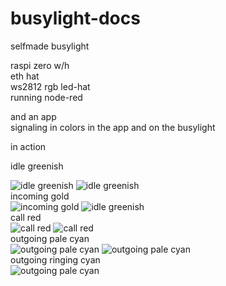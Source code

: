 # busylight-docs

selfmade busylight  

raspi zero w/h   
eth hat  
ws2812 rgb led-hat  
running node-red  
  
and an app   
signaling in colors in the app and on the busylight  

in action  

idle greenish 

![idle greenish](undocked_off.jpg)
![idle greenish](sep_idle.jpg)  
incoming gold  
![incoming gold](undocked_incoming.jpg)
![idle greenish](sep_incoming.jpg)  
call red  
![call red](undocked_call.jpg)
![call red](sep_call.jpg)  
outgoing pale cyan  
![outgoing pale cyan](undocked_outgoingcall.jpg)
![outgoing pale cyan](sep_out_init.jpg)  
outgoing ringing cyan  
![outgoing pale cyan](sep_out_ringing.jpg)  




